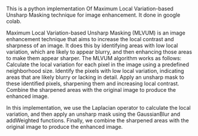 This is a python implementation Of Maximum Local Variation-based Unsharp Masking technique for image enhancement. It done in google colab.

Maximum Local Variation-based Unsharp Masking (MLVUM) is an image enhancement technique that aims to increase the local contrast and sharpness of an image. 
It does this by identifying areas with low local variation, which are likely to appear blurry, and then enhancing those areas to make them appear sharper. 
The MLVUM algorithm works as follows: Calculate the local variation for each pixel in the image using a predefined neighborhood size.
Identify the pixels with low local variation, indicating areas that are likely blurry or lacking in detail. Apply an unsharp mask to these identified pixels, 
sharpening them and increasing local contrast. Combine the sharpened areas with the original image to produce the enhanced image.

In this implementation, we use the Laplacian operator to calculate the local variation, and then apply an unsharp mask using the GaussianBlur and addWeighted functions.
Finally, we combine the sharpened areas with the original image to produce the enhanced image.
